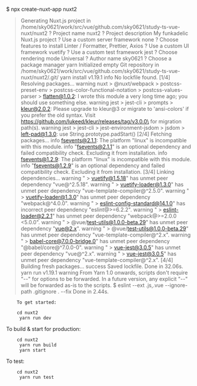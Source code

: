 $ npx create-nuxt-app nuxt2
> Generating Nuxt.js project in /home/sky0621/work/src/vue/github.com/sky0621/study-ts-vue-nuxt/nuxt2
? Project name nuxt2
? Project description My funkadelic Nuxt.js project
? Use a custom server framework none
? Choose features to install Linter / Formatter, Prettier, Axios
? Use a custom UI framework vuetify
? Use a custom test framework jest
? Choose rendering mode Universal
? Author name sky0621
? Choose a package manager yarn
Initialized empty Git repository in /home/sky0621/work/src/vue/github.com/sky0621/study-ts-vue-nuxt/nuxt2/.git/
yarn install v1.19.1
info No lockfile found.
[1/4] Resolving packages...
warning nuxt > @nuxt/webpack > postcss-preset-env > postcss-color-functional-notation > postcss-values-parser > flatten@1.0.2: I wrote this module a very long time ago; you should use something else.
warning jest > jest-cli > prompts > kleur@2.0.2: Please upgrade to kleur@3 or migrate to 'ansi-colors' if you prefer the old syntax. Visit <https://github.com/lukeed/kleur/releases/tag/v3.0.0\> for migration path(s).
warning jest > jest-cli > jest-environment-jsdom > jsdom > left-pad@1.3.0: use String.prototype.padStart()
[2/4] Fetching packages...
info fsevents@2.1.1: The platform "linux" is incompatible with this module.
info "fsevents@2.1.1" is an optional dependency and failed compatibility check. Excluding it from installation.
info fsevents@1.2.9: The platform "linux" is incompatible with this module.
info "fsevents@1.2.9" is an optional dependency and failed compatibility check. Excluding it from installation.
[3/4] Linking dependencies...
warning " > vuetify@1.5.18" has unmet peer dependency "vue@^2.5.18".
warning " > vuetify-loader@1.3.0" has unmet peer dependency "vue-template-compiler@^2.5.0".
warning " > vuetify-loader@1.3.0" has unmet peer dependency "webpack@^4.0.0".
warning " > eslint-config-standard@14.1.0" has incorrect peer dependency "eslint@>=6.2.2".
warning " > eslint-loader@2.2.1" has unmet peer dependency "webpack@>=2.0.0 <5.0.0".
warning " > @vue/test-utils@1.0.0-beta.29" has unmet peer dependency "vue@2.x".
warning " > @vue/test-utils@1.0.0-beta.29" has unmet peer dependency "vue-template-compiler@^2.x".
warning " > babel-core@7.0.0-bridge.0" has unmet peer dependency "@babel/core@^7.0.0-0".
warning " > vue-jest@3.0.5" has unmet peer dependency "vue@^2.x".
warning " > vue-jest@3.0.5" has unmet peer dependency "vue-template-compiler@^2.x".
[4/4] Building fresh packages...
success Saved lockfile.
Done in 32.06s.
yarn run v1.19.1
warning From Yarn 1.0 onwards, scripts don't require "--" for options to be forwarded. In a future version, any explicit "--" will be forwarded as-is to the scripts.
$ eslint --ext .js,.vue --ignore-path .gitignore . --fix
Done in 2.44s.

        To get started:

        cd nuxt2
         yarn run dev

  To build & start for production:

        cd nuxt2
         yarn run build
         yarn start

  To test:

        cd nuxt2
         yarn run test

